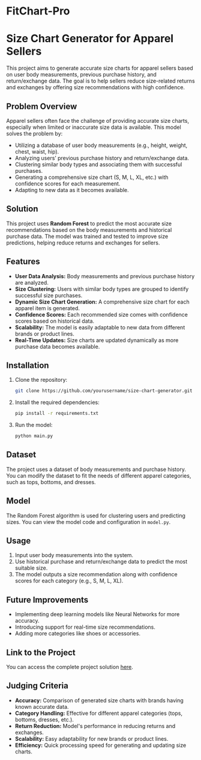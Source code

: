 # FitChart-Pro
# Size Chart Generator for Apparel Sellers

This project aims to generate accurate size charts for apparel sellers based on user body measurements, previous purchase history, and return/exchange data. The goal is to help sellers reduce size-related returns and exchanges by offering size recommendations with high confidence.

## Problem Overview

Apparel sellers often face the challenge of providing accurate size charts, especially when limited or inaccurate size data is available. This model solves the problem by:

- Utilizing a database of user body measurements (e.g., height, weight, chest, waist, hip).
- Analyzing users’ previous purchase history and return/exchange data.
- Clustering similar body types and associating them with successful purchases.
- Generating a comprehensive size chart (S, M, L, XL, etc.) with confidence scores for each measurement.
- Adapting to new data as it becomes available.

## Solution

This project uses **Random Forest** to predict the most accurate size recommendations based on the body measurements and historical purchase data. The model was trained and tested to improve size predictions, helping reduce returns and exchanges for sellers.

## Features

- **User Data Analysis:** Body measurements and previous purchase history are analyzed.
- **Size Clustering:** Users with similar body types are grouped to identify successful size purchases.
- **Dynamic Size Chart Generation:** A comprehensive size chart for each apparel item is generated.
- **Confidence Scores:** Each recommended size comes with confidence scores based on historical data.
- **Scalability:** The model is easily adaptable to new data from different brands or product lines.
- **Real-Time Updates:** Size charts are updated dynamically as more purchase data becomes available.

## Installation

1. Clone the repository:
    ```bash
    git clone https://github.com/yourusername/size-chart-generator.git
    ```

2. Install the required dependencies:
    ```bash
    pip install -r requirements.txt
    ```

3. Run the model:
    ```bash
    python main.py
    ```

## Dataset

The project uses a dataset of body measurements and purchase history. You can modify the dataset to fit the needs of different apparel categories, such as tops, bottoms, and dresses.

## Model

The Random Forest algorithm is used for clustering users and predicting sizes. You can view the model code and configuration in `model.py`.

## Usage

1. Input user body measurements into the system.
2. Use historical purchase and return/exchange data to predict the most suitable size.
3. The model outputs a size recommendation along with confidence scores for each category (e.g., S, M, L, XL).

## Future Improvements

- Implementing deep learning models like Neural Networks for more accuracy.
- Introducing support for real-time size recommendations.
- Adding more categories like shoes or accessories.

## Link to the Project

You can access the complete project solution [here](https://github.com/yourusername/size-chart-generator).

## Judging Criteria

- **Accuracy:** Comparison of generated size charts with brands having known accurate data.
- **Category Handling:** Effective for different apparel categories (tops, bottoms, dresses, etc.).
- **Return Reduction:** Model's performance in reducing returns and exchanges.
- **Scalability:** Easy adaptability for new brands or product lines.
- **Efficiency:** Quick processing speed for generating and updating size charts.
